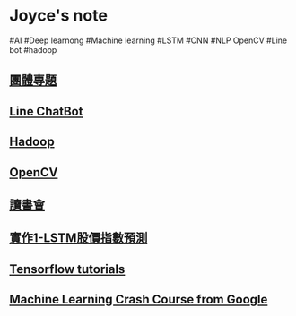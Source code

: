 # Joyce's note
#AI #Deep learnong #Machine learning #LSTM #CNN #NLP OpenCV #Line bot #hadoop

## [團體專題](https://github.com/shlmtyu/note/blob/f3c63de603f86c6c62418fdb7fccda490fb706ec/topic/topic.md)

## [Line ChatBot](https://github.com/shlmtyu/note/blob/013e2d2f7d18595fce5833f2bd6aa731e6ee33ab/chatbot/chatbot.md)

## [Hadoop](https://github.com/shlmtyu/note/blob/90df2b8093e0661be840d52497900c3cafd0fd3d/hadoop/hadoop.md)

## [OpenCV](https://github.com/shlmtyu/note/blob/90df2b8093e0661be840d52497900c3cafd0fd3d/opencv/opencv.md)

## [讀書會](https://github.com/shlmtyu/note/blob/90df2b8093e0661be840d52497900c3cafd0fd3d/study/study.md)

## [實作1-LSTM股價指數預測](https://github.com/shlmtyu/note/blob/90df2b8093e0661be840d52497900c3cafd0fd3d/pstp/pstp.md)

## [Tensorflow tutorials](https://github.com/shlmtyu/note/blob/90df2b8093e0661be840d52497900c3cafd0fd3d/tftt/tftt.md)

## [Machine Learning Crash Course from Google](https://github.com/shlmtyu/note/blob/90df2b8093e0661be840d52497900c3cafd0fd3d/mlcc/mlcc.md)

